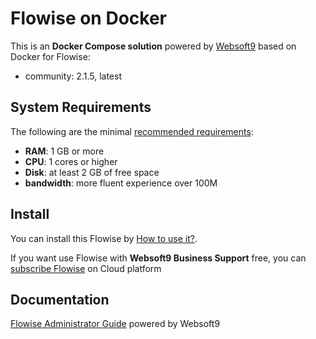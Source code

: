 # Flowise on Docker  

This is an **Docker Compose solution** powered by [Websoft9](https://www.websoft9.com) based on Docker for Flowise:


 - community:  2.1.5, latest


## System Requirements

The following are the minimal [recommended requirements](https://docs.flowiseai.com/getting-started):

* **RAM**: 1 GB or more
* **CPU**: 1 cores or higher
* **Disk**: at least 2 GB of free space
* **bandwidth**: more fluent experience over 100M  

## Install

You can install this Flowise by [How to use it?](https://github.com/Websoft9/docker-library#how-to-use-it).   

If you want use Flowise with **Websoft9 Business Support** free, you can [subscribe Flowise](https://www.websoft9.com/apps) on Cloud platform

## Documentation

[Flowise Administrator Guide](https://support.websoft9.com/docs/flowise) powered by Websoft9